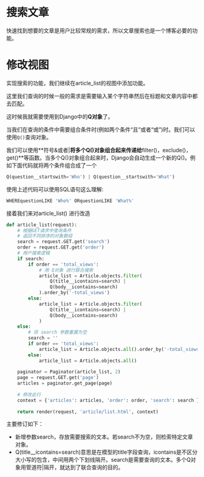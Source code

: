 # 搜索文章
快速找到想要的文章是用户比较常规的需求，所以文章搜索也是一个博客必要的功能。

# 修改视图
实现搜索的功能，我们继续在article_list的视图中添加功能。

这里我们查询的时候一般的需求是需要输入某个字符串然后在标题和文章内容中都去匹配。

这时候我就需要使用到Django中的**Q对象**了。

当我们在查询的条件中需要组合条件时(例如两个条件“且”或者“或”)时。我们可以使用`Q()`查询对象。

我们可以使用**符号&或者|**将多个Q()对象组合起来传递给**filter()，exclude()，get()**等函数。当多个Q()对象组合起来时，Django会自动生成一个新的Q()。例如下面代码就将两个条件组合成了一个

```python
Q(question__startswith='Who') | Q(question__startswith='What')
```

使用上述代码可以使用SQL语句这么理解:

```sql
WHEREquestionLIKE 'Who%' ORquestionLIKE 'What%'
```

接着我们来对article_list() 进行改造
```python
def article_list(request):
    # 根据GET请求中查询条件
    # 返回不同排序的对象数组
    search = request.GET.get('search')
    order = request.GET.get('order')
    # 用户搜索逻辑
    if search:
        if order == 'total_views':
            # 用 Q对象 进行联合搜索
            article_list = Article.objects.filter(
                Q(title__icontains=search) |
                Q(body__icontains=search)
            ).order_by('-total_views')
        else:
            article_list = Article.objects.filter(
                Q(title__icontains=search) |
                Q(body__icontains=search)
            )
    else:
        # 将 search 参数重置为空
        search = ''
        if order == 'total_views':
            article_list = Article.objects.all().order_by('-total_views')
        else:
            article_list = Article.objects.all()
 
    paginator = Paginator(article_list, 2)
    page = request.GET.get('page')
    articles = paginator.get_page(page)
 
    # 修改此行
    context = {'articles': articles, 'order': order, 'search': search }
 
    return render(request, 'article/list.html', context)
```

主要修订如下：

- 新增参数search，存放需要搜索的文本。若search不为空，则检索特定文章对象。
- Q(title__icontains=search)意思是在模型的title字段查询，icontains是不区分大小写的包含，中间用两个下划线隔开。search是需要查询的文本。多个Q对象用管道符|隔开，就达到了联合查询的目的。

